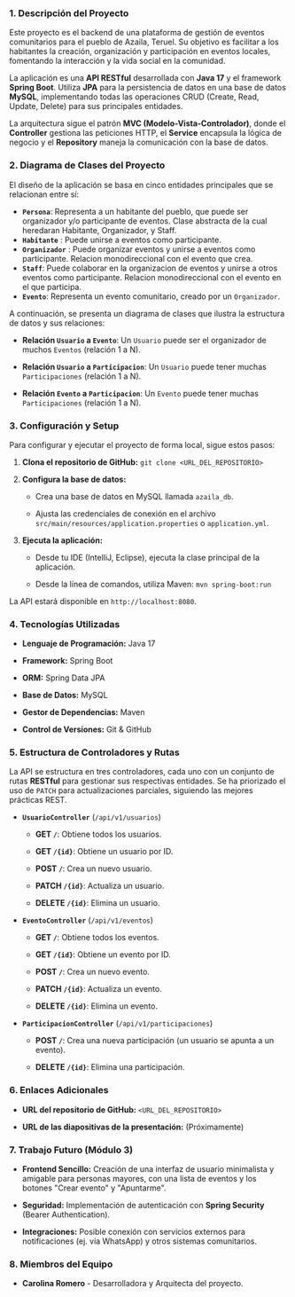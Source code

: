 ### **1. Descripción del Proyecto**

Este proyecto es el backend de una plataforma de gestión de eventos comunitarios para el pueblo de Azaila, Teruel. Su objetivo es facilitar a los habitantes la creación, organización y participación en eventos locales, fomentando la interacción y la vida social en la comunidad.

La aplicación es una **API RESTful** desarrollada con **Java 17** y el framework **Spring Boot**. Utiliza **JPA** para la persistencia de datos en una base de datos **MySQL**, implementando todas las operaciones CRUD (Create, Read, Update, Delete) para sus principales entidades.

La arquitectura sigue el patrón **MVC (Modelo-Vista-Controlador)**, donde el **Controller** gestiona las peticiones HTTP, el **Service** encapsula la lógica de negocio y el **Repository** maneja la comunicación con la base de datos.

### **2. Diagrama de Clases del Proyecto**

El diseño de la aplicación se basa en cinco entidades principales que se relacionan entre sí:

* **`Persona`**: Representa a un habitante del pueblo, que puede ser organizador y/o participante de eventos. Clase abstracta de la cual heredaran Habitante, Organizador, y Staff.
*  **`Habitante`** : Puede unirse a eventos como participante.
*  **`Organizador`** : Puede organizar eventos y unirse a eventos como participante. Relacion monodireccional con el evento que crea.
*  **`Staff`**: Puede colaborar en la organizacion de eventos y unirse a otros eventos como participante. Relacion monodireccional con el evento en el que participa.
* **`Evento`**: Representa un evento comunitario, creado por un `Organizador`.
  
A continuación, se presenta un diagrama de clases que ilustra la estructura de datos y sus relaciones:

* **Relación `Usuario` a `Evento`**: Un `Usuario` puede ser el organizador de muchos `Eventos` (relación 1 a N).

* **Relación `Usuario` a `Participacion`**: Un `Usuario` puede tener muchas `Participaciones` (relación 1 a N).

* **Relación `Evento` a `Participacion`**: Un `Evento` puede tener muchas `Participaciones` (relación 1 a N).

### **3. Configuración y Setup**

Para configurar y ejecutar el proyecto de forma local, sigue estos pasos:

1.  **Clona el repositorio de GitHub:**
    `git clone <URL_DEL_REPOSITORIO>`

2.  **Configura la base de datos:**

    * Crea una base de datos en MySQL llamada `azaila_db`.

    * Ajusta las credenciales de conexión en el archivo `src/main/resources/application.properties` o `application.yml`.

3.  **Ejecuta la aplicación:**

    * Desde tu IDE (IntelliJ, Eclipse), ejecuta la clase principal de la aplicación.

    * Desde la línea de comandos, utiliza Maven: `mvn spring-boot:run`

La API estará disponible en `http://localhost:8080`.

### **4. Tecnologías Utilizadas**

* **Lenguaje de Programación:** Java 17

* **Framework:** Spring Boot

* **ORM:** Spring Data JPA

* **Base de Datos:** MySQL

* **Gestor de Dependencias:** Maven

* **Control de Versiones:** Git & GitHub

### **5. Estructura de Controladores y Rutas**

La API se estructura en tres controladores, cada uno con un conjunto de rutas **RESTful** para gestionar sus respectivas entidades. Se ha priorizado el uso de `PATCH` para actualizaciones parciales, siguiendo las mejores prácticas REST.

* **`UsuarioController`** (`/api/v1/usuarios`)

    * **GET `/`**: Obtiene todos los usuarios.

    * **GET `/{id}`**: Obtiene un usuario por ID.

    * **POST `/`**: Crea un nuevo usuario.

    * **PATCH `/{id}`**: Actualiza un usuario.

    * **DELETE `/{id}`**: Elimina un usuario.

* **`EventoController`** (`/api/v1/eventos`)

    * **GET `/`**: Obtiene todos los eventos.

    * **GET `/{id}`**: Obtiene un evento por ID.

    * **POST `/`**: Crea un nuevo evento.

    * **PATCH `/{id}`**: Actualiza un evento.

    * **DELETE `/{id}`**: Elimina un evento.

* **`ParticipacionController`** (`/api/v1/participaciones`)

    * **POST `/`**: Crea una nueva participación (un usuario se apunta a un evento).

    * **DELETE `/{id}`**: Elimina una participación.

### **6. Enlaces Adicionales**

* **URL del repositorio de GitHub:** `<URL_DEL_REPOSITORIO>`

* **URL de las diapositivas de la presentación:** (Próximamente)

### **7. Trabajo Futuro (Módulo 3)**

* **Frontend Sencillo:** Creación de una interfaz de usuario minimalista y amigable para personas mayores, con una lista de eventos y los botones "Crear evento" y "Apuntarme".

* **Seguridad:** Implementación de autenticación con **Spring Security** (Bearer Authentication).

* **Integraciones:** Posible conexión con servicios externos para notificaciones (ej. vía WhatsApp) y otros sistemas comunitarios.

### **8. Miembros del Equipo**

* **Carolina Romero** - Desarrolladora y Arquitecta del proyecto.
